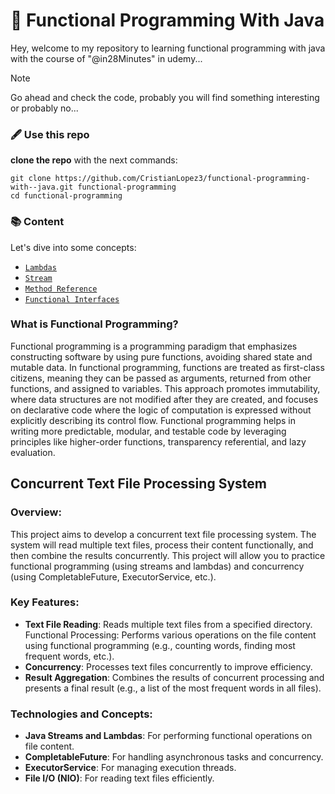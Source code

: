 #  🌟 Functional Programming With Java 

Hey, welcome to my repository to learning functional programming with java with the course of "@in28Minutes" in udemy...

>[!NOTE]
> Go ahead and check the code, probably you will find something interesting or probably no...


### 🖋 ️Use this repo

**clone the repo** with the next commands:

```shell
git clone https://github.com/CristianLopez3/functional-programming-with--java.git functional-programming
cd functional-programming
```


### 📚 Content

Let's dive into some concepts:

* [`Lambdas`](./docs/lambdas.md)
* [`Stream`](./docs/stream.md)
* [`Method Reference`](./docs/method_reference.md)
* [`Functional Interfaces`](./docs/functional_interfaces.md)

### What is Functional Programming?

Functional programming is a programming paradigm that emphasizes constructing software by using pure functions, avoiding shared state and mutable data. In functional programming, functions are treated as first-class citizens, meaning they can be passed as arguments, returned from other functions, and assigned to variables. This approach promotes immutability, where data structures are not modified after they are created, and focuses on declarative code where the logic of computation is expressed without explicitly describing its control flow. Functional programming helps in writing more predictable, modular, and testable code by leveraging principles like higher-order functions, transparency referential, and lazy evaluation.



## Concurrent Text File Processing System
### Overview:

This project aims to develop a concurrent text file processing system. The system will read multiple text files, process their content functionally, and then combine the results concurrently. This project will allow you to practice functional programming (using streams and lambdas) and concurrency (using CompletableFuture, ExecutorService, etc.).

### Key Features:

* **Text File Reading**: Reads multiple text files from a specified directory.
Functional Processing: Performs various operations on the file content using functional programming (e.g., counting words, finding most frequent words, etc.).
* **Concurrency**: Processes text files concurrently to improve efficiency.
* **Result Aggregation**: Combines the results of concurrent processing and presents a final result (e.g., a list of the most frequent words in all files).


### Technologies and Concepts:

* **Java Streams and Lambdas**: For performing functional operations on file content.
* **CompletableFuture**: For handling asynchronous tasks and concurrency.
* **ExecutorService**: For managing execution threads.
* **File I/O (NIO)**: For reading text files efficiently.


